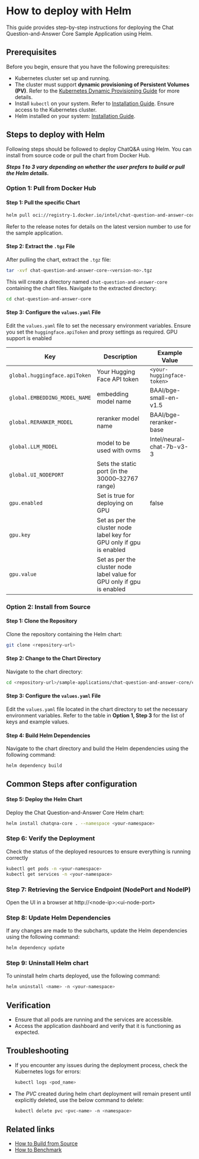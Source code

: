 # How to deploy with Helm

This guide provides step-by-step instructions for deploying the Chat Question-and-Answer Core Sample Application using Helm.

## Prerequisites

Before you begin, ensure that you have the following prerequisites:
- Kubernetes cluster set up and running.
- The cluster must support **dynamic provisioning of Persistent Volumes (PV)**. Refer to the [Kubernetes Dynamic Provisioning Guide](https://kubernetes.io/docs/concepts/storage/dynamic-provisioning/) for more details.
- Install `kubectl` on your system. Refer to [Installation Guide](https://kubernetes.io/docs/tasks/tools/install-kubectl/). Ensure access to the Kubernetes cluster.
- Helm installed on your system: [Installation Guide](https://helm.sh/docs/intro/install/).

## Steps to deploy with Helm

Following steps should be followed to deploy ChatQ&A using Helm. You can install from source code or pull the chart from Docker Hub.

**_Steps 1 to 3 vary depending on whether the user prefers to build or pull the Helm details._**

### Option 1: Pull from Docker Hub

#### Step 1: Pull the specific Chart
```bash
helm pull oci://registry-1.docker.io/intel/chat-question-and-answer-core --version <version-no>
```
Refer to the release notes for details on the latest version number to use for the sample application.

#### Step 2: Extract the `.tgz` File

After pulling the chart, extract the `.tgz` file:
```bash
tar -xvf chat-question-and-answer-core-<version-no>.tgz
```

This will create a directory named `chat-question-and-answer-core` containing the chart files. Navigate to the extracted directory:
```bash
cd chat-question-and-answer-core
```
#### Step 3: Configure the `values.yaml` File

Edit the `values.yaml` file to set the necessary environment variables. Ensure you set the `huggingface.apiToken` and proxy settings as required. GPU support is enabled

| Key | Description | Example Value |
| --- | ----------- | ------------- |
| `global.huggingface.apiToken` | Your Hugging Face API token      | `<your-huggingface-token>` |
| `global.EMBEDDING_MODEL_NAME`|   embedding model name      | BAAI/bge-small-en-v1.5|
| `global.RERANKER_MODEL`  | reranker model name   | BAAI/bge-reranker-base   |
| `global.LLM_MODEL` |  model to be used with ovms     | Intel/neural-chat-7b-v3-3|
| `global.UI_NODEPORT` | Sets the static port (in the 30000–32767 range) | |
| `gpu.enabled` | Set is true for deploying on GPU  | false |
| `gpu.key` | Set as per the cluster node label key for GPU only if gpu is enabled | |
| `gpu.value` | Set as per the cluster node label value for GPU only if gpu is enabled  | |

### Option 2: Install from Source

#### Step 1: Clone the Repository

Clone the repository containing the Helm chart:
```bash
git clone <repository-url>
```

#### Step 2: Change to the Chart Directory

Navigate to the chart directory:
```bash
cd <repository-url>/sample-applications/chat-question-and-answer-core/chart
```

#### Step 3: Configure the `values.yaml` File

Edit the `values.yaml` file located in the chart directory to set the necessary environment variables. Refer to the table in **Option 1, Step 3** for the list of keys and example values.

#### Step 4: Build Helm Dependencies

Navigate to the chart directory and build the Helm dependencies using the following command:
```bash
helm dependency build
```

## Common Steps after configuration

#### Step 5: Deploy the Helm Chart

Deploy the Chat Question-and-Answer Core Helm chart:

```bash
helm install chatqna-core . --namespace <your-namespace>
```

### Step 6: Verify the Deployment

Check the status of the deployed resources to ensure everything is running correctly

```bash
kubectl get pods -n <your-namespace>
kubectl get services -n <your-namespace>
```

### Step 7: Retrieving the Service Endpoint (NodePort and NodeIP)

Open the UI in a browser at http://\<node-ip\>:\<ui-node-port\>

### Step 8: Update Helm Dependencies

If any changes are made to the subcharts, update the Helm dependencies using the following command:

```bash
helm dependency update
```
### Step 9: Uninstall Helm chart

To uninstall helm charts deployed, use the following command:

```bash
helm uninstall <name> -n <your-namespace>
```

## Verification

- Ensure that all pods are running and the services are accessible.
- Access the application dashboard and verify that it is functioning as expected.

## Troubleshooting

- If you encounter any issues during the deployment process, check the Kubernetes logs for errors:
  ```bash
  kubectl logs <pod_name>
  ```
- The _PVC_ created during helm chart deployment will remain present until explicitly deleted, use the below command to delete:
  ```bash
  kubectl delete pvc <pvc-name> -n <namespace>
  ```
## Related links

- [How to Build from Source](./build-from-source.md)
- [How to Benchmark](./benchmarks.md)
